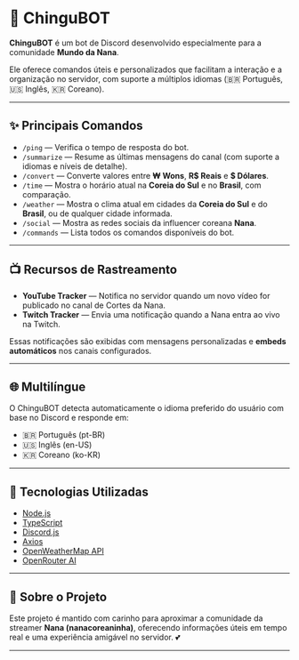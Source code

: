# 🤖 ChinguBOT

**ChinguBOT** é um bot de Discord desenvolvido especialmente para a comunidade **Mundo da Nana**.

Ele oferece comandos úteis e personalizados que facilitam a interação e a organização no servidor, com suporte a múltiplos idiomas (🇧🇷 Português, 🇺🇸 Inglês, 🇰🇷 Coreano).

---

## ✨ Principais Comandos

- `/ping` — Verifica o tempo de resposta do bot.
- `/summarize` — Resume as últimas mensagens do canal (com suporte a idiomas e níveis de detalhe).
- `/convert` — Converte valores entre **₩ Wons**, **R$ Reais** e **$ Dólares**.
- `/time` — Mostra o horário atual na **Coreia do Sul** e no **Brasil**, com comparação.
- `/weather` — Mostra o clima atual em cidades da **Coreia do Sul** e do **Brasil**, ou de qualquer cidade informada.
- `/social` — Mostra as redes sociais da influencer coreana **Nana**.
- `/commands` — Lista todos os comandos disponíveis do bot.

---

## 📺 Recursos de Rastreamento

- **YouTube Tracker** — Notifica no servidor quando um novo vídeo for publicado no canal de Cortes da Nana.
- **Twitch Tracker** — Envia uma notificação quando a Nana entra ao vivo na Twitch.

Essas notificações são exibidas com mensagens personalizadas e **embeds automáticos** nos canais configurados.

---

## 🌐 Multilíngue

O ChinguBOT detecta automaticamente o idioma preferido do usuário com base no Discord e responde em:

- 🇧🇷 Português (pt-BR)
- 🇺🇸 Inglês (en-US)
- 🇰🇷 Coreano (ko-KR)

---

## 🔧 Tecnologias Utilizadas

- [Node.js](https://nodejs.org/)
- [TypeScript](https://www.typescriptlang.org/)
- [Discord.js](https://discord.js.org/)
- [Axios](https://axios-http.com/)
- [OpenWeatherMap API](https://openweathermap.org/api)
- [OpenRouter AI](https://openrouter.ai/)

---

## 📌 Sobre o Projeto

Este projeto é mantido com carinho para aproximar a comunidade da streamer **Nana (nanacoreaninha)**, oferecendo informações úteis em tempo real e uma experiência amigável no servidor. 💕

---
